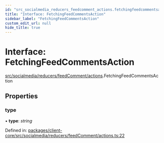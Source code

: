 ```yaml
---
id: "src_socialmedia_reducers_feedcomment_actions.fetchingfeedcommentsaction"
title: "Interface: FetchingFeedCommentsAction"
sidebar_label: "FetchingFeedCommentsAction"
custom_edit_url: null
hide_title: true
---
```


# Interface: FetchingFeedCommentsAction

[src/socialmedia/reducers/feedComment/actions](../modules/src_socialmedia_reducers_feedcomment_actions.md).FetchingFeedCommentsAction

## Properties

### type

• **type**: *string*

Defined in: [packages/client-core/src/socialmedia/reducers/feedComment/actions.ts:22](https://github.com/xr3ngine/xr3ngine/blob/673ad6a5f/packages/client-core/src/socialmedia/reducers/feedComment/actions.ts#L22)
